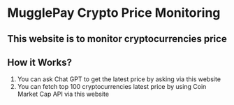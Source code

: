 # MugglePay Crypto Price Monitoring
## This website is to monitor cryptocurrencies price
## How it Works?
1. You can ask Chat GPT to get the latest price by asking via this website
2. You can fetch top 100 cryptocurrencies latest price by using Coin Market Cap API via this website